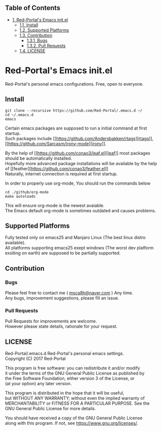 <div id="table-of-contents">
<h2>Table of Contents</h2>
<div id="text-table-of-contents">
<ul>
<li><a href="#sec-1">1. Red-Portal's Emacs init.el</a>
<ul>
<li><a href="#sec-1-1">1.1. Install</a></li>
<li><a href="#sec-1-2">1.2. Supported Platforms</a></li>
<li><a href="#sec-1-3">1.3. Contribution</a>
<ul>
<li><a href="#sec-1-3-1">1.3.1. Bugs</a></li>
<li><a href="#sec-1-3-2">1.3.2. Pull Requests</a></li>
</ul>
</li>
<li><a href="#sec-1-4">1.4. LICENSE</a></li>
</ul>
</li>
</ul>
</div>
</div>

# Red-Portal's Emacs init.el<a id="sec-1" name="sec-1"></a>

Red-Portal's personal emacs configurations. Free, open to everyone.<br />

## Install<a id="sec-1-1" name="sec-1-1"></a>

    git clone --recursive https://github.com/Red-Portal/.emacs.d ~/
    cd ~/.emacs.d
	emacs

Certain emacs packages are supposed to run a initial command at first startup. <br />
Such packages include [[https://github.com/Andersbakken/rtags][rtags]], 
[[https://github.com/Sarcasm/irony-mode][irony]]. <br />

By the help of [[https://github.com/conao3/leaf.el][leaf]] most packages should be automatically installed.<br />
Hopefully more advanced package installations will be available by the help of 
[[feather][https://github.com/conao3/feather.el]] <br />
Naturally, internet connection is required at first startup.<br />

In order to properly use org-mode, You should run the commands below<br />

    cd ./github/org-mode
    make autoloads

This will ensure org-mode is the newest avaiable.<br />
The Emacs default org-mode is sometimes outdated and causes problems.<br />

## Supported Platforms<a id="sec-1-2" name="sec-1-2"></a>

Fully tested only on emacs25 and Manjaro Linux (The best linux distro available).<br />
All platforms supporting emacs25 exept windows (The worst dev platform exsiting on earth) 
are supposed to be partially supported.<br />

## Contribution<a id="sec-1-3" name="sec-1-3"></a>

### Bugs<a id="sec-1-3-1" name="sec-1-3-1"></a>

Please feel free to contact me ( msca8h@naver.com ) Any time. <br />
Any bugs, improvement suggestions, please fill an issue. <br />

### Pull Requests<a id="sec-1-3-2" name="sec-1-3-2"></a>

Pull Requests for improvements are welcome. <br />
However please state details, rationale for your request.<br />

## LICENSE<a id="sec-1-4" name="sec-1-4"></a>

Red-Portal/.emacs.d Red-Portal's personal emacs settings. <br />
Copyright (C) 2017 Red-Portal <br />

This program is free software: you can redistribute it and/or modify<br />
it under the terms of the GNU General Public License as published by<br />
the Free Software Foundation, either version 3 of the License, or<br />
(at your option) any later version.<br />

This program is distributed in the hope that it will be useful,<br />
but WITHOUT ANY WARRANTY; without even the implied warranty of<br />
MERCHANTABILITY or FITNESS FOR A PARTICULAR PURPOSE.  See the<br />
GNU General Public License for more details.<br />

You should have received a copy of the GNU General Public License<br />
along with this program.  If not, see <https://www.gnu.org/licenses/>.

